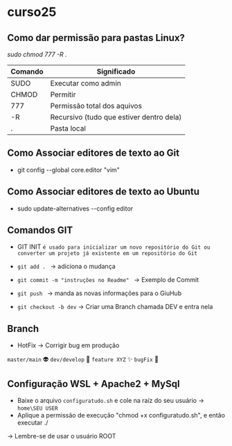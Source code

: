 # curso25

## Como dar permissão para pastas Linux?

*sudo chmod 777 -R .*

| Comando | Significado | 
|--- |--- |
| SUDO | Executar como admin |  
|CHMOD | Permitir |
|777 | Permissão total dos aquivos|
|-R | Recursivo (tudo que estiver dentro dela)|
|. |Pasta local|

## Como Associar editores de texto ao Git
* git config --global core.editor "vim"

## Como Associar editores de texto ao Ubuntu
* sudo update-alternatives --config editor

## Comandos GIT

* GIT INIT
`é usado para inicializar um novo repositório do Git ou converter um projeto já existente em um repositório do Git`


* `git add . ` -> adiciona o mudança
* `git commit -m "instruções no Readme" ` -> Exemplo de Commit
* `git push ` -> manda as novas informações para o GiuHub
* `git checkout -b dev` -> Criar uma Branch chamada DEV e entra nela

## Branch

* HotFix -> Corrigir bug em produção

`master/main` :alien:
`dev/develop` :construction:
`feature XYZ` :sparkles:
`bugFix` :bug:

## Configuração WSL + Apache2 + MySql

* Baixe o arquivo `configuratudo.sh` e cole na raíz do seu usuário -> `home\SEU USER`
* Aplique a permissão de execução "chmod +x configuratudo.sh", e então executar ./

-> Lembre-se de usar o usuário ROOT 